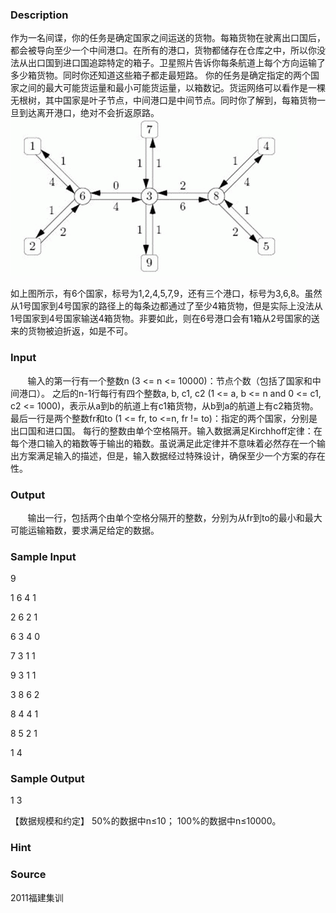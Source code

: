 
### Description
作为一名间谍，你的任务是确定国家之间运送的货物。每箱货物在驶离出口国后，都会被导向至少一个中间港口。在所有的港口，货物都储存在仓库之中，所以你没法从出口国到进口国追踪特定的箱子。卫星照片告诉你每条航道上每个方向运输了多少箱货物。同时你还知道这些箱子都走最短路。
你的任务是确定指定的两个国家之间的最大可能货运量和最小可能货运量，以箱数记。货运网络可以看作是一棵无根树，其中国家是叶子节点，中间港口是中间节点。同时你了解到，每箱货物一旦到达离开港口，绝对不会折返原路。
![](/JudgeOnline/upload/201111/3.jpg)


如上图所示，有6个国家，标号为1,2,4,5,7,9，还有三个港口，标号为3,6,8。虽然从1号国家到4号国家的路径上的每条边都通过了至少4箱货物，但是实际上没法从1号国家到4号国家输送4箱货物。非要如此，则在6号港口会有1箱从2号国家的送来的货物被迫折返，如是不可。

### Input
       输入的第一行有一个整数n (3 <= n <= 10000)：节点个数（包括了国家和中间港口）。
之后的n-1行每行有四个整数a, b, c1, c2 (1 <= a, b <= n and 0 <= c1, c2 <= 1000)，表示从a到b的航道上有c1箱货物，从b到a的航道上有c2箱货物。
最后一行是两个整数fr和to (1 <= fr, to <=n, fr != to)：指定的两个国家，分别是出口国和进口国。
每行的整数由单个空格隔开。输入数据满足Kirchhoff定律：在每个港口输入的箱数等于输出的箱数。虽说满足此定律并不意味着必然存在一个输出方案满足输入的描述，但是，输入数据经过特殊设计，确保至少一个方案的存在性。
 

### Output
       输出一行，包括两个由单个空格分隔开的整数，分别为从fr到to的最小和最大可能运输箱数，要求满足给定的数据。
 

### Sample Input
9

1 6 4 1

2 6 2 1

6 3 4 0

7 3 1 1

9 3 1 1

3 8 6 2

8 4 4 1

8 5 2 1

1 4


### Sample Output
1 3

【数据规模和约定】
50%的数据中n≤10；
100%的数据中n≤10000。



### Hint

### Source
2011福建集训
